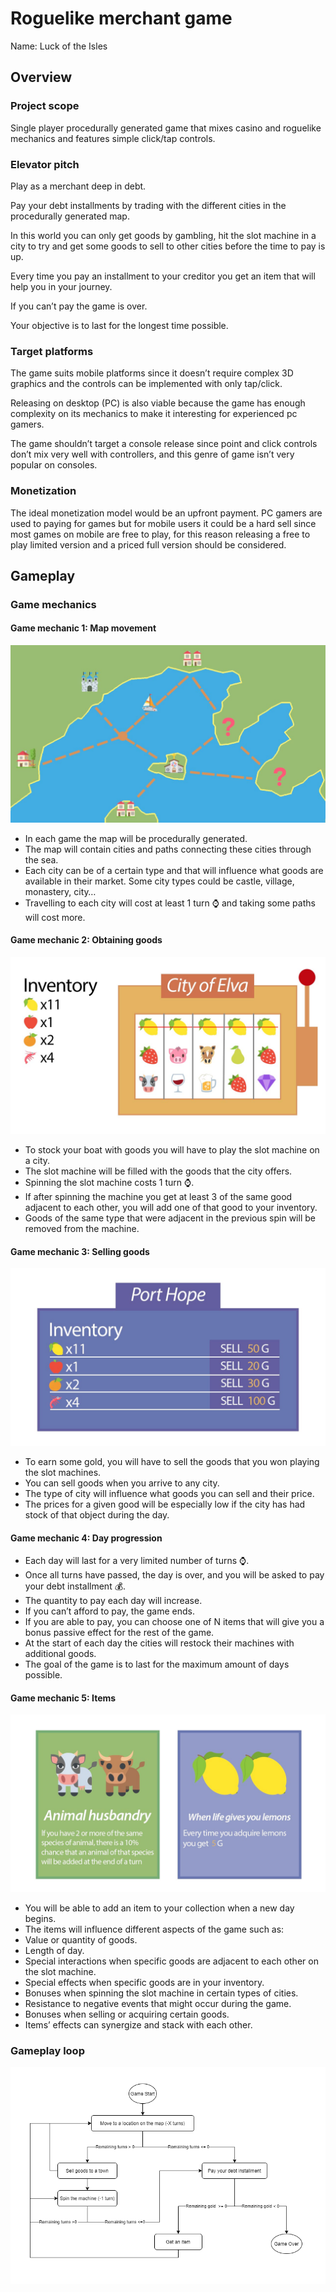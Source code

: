 # Roguelike merchant game
Name: Luck of the Isles

## Overview
### Project scope
Single player procedurally generated game that mixes casino and roguelike mechanics and features simple click/tap controls.

### Elevator pitch
Play as a merchant deep in debt. 

Pay your debt installments by trading with the different cities in the procedurally generated map. 

In this world you can only get goods by gambling, hit the slot machine in a city to try and get some goods to sell to other cities before the time to pay is up. 

Every time you pay an installment to your creditor you get an item that will help you in your journey.

If you can’t pay the game is over. 

Your objective is to last for the longest time possible.

### Target platforms
The game suits mobile platforms since it doesn’t require complex 3D graphics and the controls can be implemented with only tap/click.

Releasing on desktop (PC) is also viable because the game has enough complexity on its mechanics to make it interesting for experienced pc gamers.

The game shouldn’t target a console release since point and click controls don’t mix very well with controllers, and this genre of game isn’t very popular on consoles.

### Monetization

The ideal monetization model would be an upfront payment. PC gamers are used to paying for games but for mobile users it could be a hard sell since most games on mobile are free to play, for this reason releasing a free to play limited version and a priced full version should be considered. 

## Gameplay

### Game mechanics

#### Game mechanic 1: Map movement
![Map](/documentation/resources/pic_map.jpg)

*	In each game the map will be procedurally generated.
*	The map will contain cities and paths connecting these cities through the sea.
*	Each city can be of a certain type and that will influence what goods are available in their market. Some city types could be castle, village, monastery, city…
*	Travelling to each city will cost at least 1 turn ⌚ and taking some paths will cost more.

#### Game mechanic 2: Obtaining goods
![Slot machine](/documentation/resources/pic_slot.jpg)

*	To stock your boat with goods you will have to play the slot machine on a city.
*	The slot machine will be filled with the goods that the city offers.
*	Spinning the slot machine costs 1 turn ⌚.
*	If after spinning the machine you get at least 3 of the same good adjacent to each other, you will add one of that good to your inventory.
*	Goods of the same type that were adjacent in the previous spin will be removed from the machine.

#### Game mechanic 3: Selling goods
![Market](/documentation/resources/pic_sell.jpg)

*	To earn some gold, you will have to sell the goods that you won playing the slot machines.
*	You can sell goods when you arrive to any city.
*	The type of city will influence what goods you can sell and their price.
*	The prices for a given good will be especially low if the city has had stock of that object during the day.

#### Game mechanic 4: Day progression

*	Each day will last for a very limited number of turns ⌚.
*	Once all turns have passed, the day is over, and you will be asked to pay your debt installment 💰.
*	The quantity to pay each day will increase.
*	If you can’t afford to pay, the game ends.
*	If you are able to pay, you can choose one of N items that will give you a bonus passive effect for the rest of the game.
*	At the start of each day the cities will restock their machines with additional goods.
*	The goal of the game is to last for the maximum amount of days possible.


#### Game mechanic 5: Items
![Items](/documentation/resources/pic_items.jpg)

*	You will be able to add an item to your collection when a new day begins.
*	The items will influence different aspects of the game such as:
  *	Value or quantity of goods.
  *	Length of day.
  *	Special interactions when specific goods are adjacent to each other on the slot machine.
  *	Special effects when specific goods are in your inventory.
  *	Bonuses when spinning the slot machine in certain types of cities.
  *	Resistance to negative events that might occur during the game.
  *	Bonuses when selling or acquiring certain goods.
*	Items’ effects can synergize and stack with each other.

### Gameplay loop
![Items](/documentation/resources/gameplay_loop.png)

